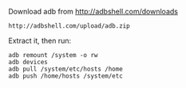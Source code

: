 Download adb from http://adbshell.com/downloads

    http://adbshell.com/upload/adb.zip

Extract it, then run:

    adb remount /system -o rw
    adb devices
    adb pull /system/etc/hosts /home
    adb push /home/hosts /system/etc

